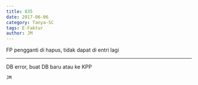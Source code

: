 ```yaml
---
title: 835
date: 2017-06-06
category: Tanya-SC
tags: E-Faktur
author: JM
---
```


FP pengganti di hapus, tidak dapat di entri lagi

---

DB error, buat DB baru atau ke KPP

`JM`
